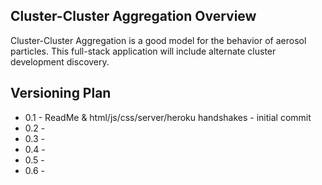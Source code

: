 Cluster-Cluster Aggregation Overview
------------------------------------
Cluster-Cluster Aggregation is a good model for the behavior of aerosol particles. This full-stack application will include alternate cluster development discovery.


Versioning Plan
---------------
* 0.1 - ReadMe & html/js/css/server/heroku handshakes - initial commit
* 0.2 -
* 0.3 -
* 0.4 -
* 0.5 -
* 0.6 -
